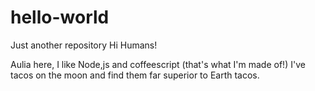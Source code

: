 # hello-world
Just another repository
Hi Humans!

Aulia here, I like Node,js and coffeescript (that's what I'm made of!)
I've tacos on the moon and find them far superior to Earth tacos.
